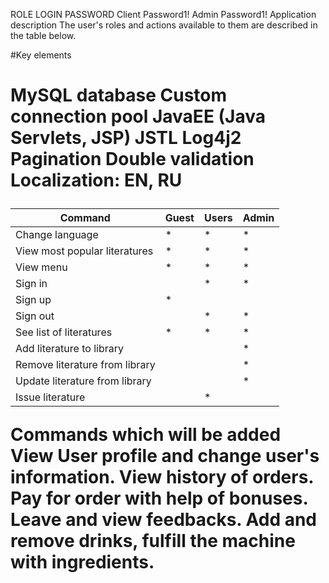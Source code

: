 ROLE	LOGIN	PASSWORD
Client		Password1!
Admin		Password1!
Application description
The user's roles and actions available to them are described in the table below.

#Key elements<h1>
MySQL database
Custom connection pool
JavaEE (Java Servlets, JSP)
JSTL
Log4j2
Pagination
Double validation
Localization: EN, RU

Command | Guest | Users | Admin
------------ | ------------- | ------------ | -----
Change language |  *  |	 *  |  *
View most popular literatures |	*	 |   *  |	 *
View menu|  *  |  *  |  *
Sign in		                       |	   |	 *  |  * 
Sign up	                         |	*	 |	    |   	
Sign out		                     |		 |	 *  |  *
See list of literatures       	 |	*	 |	 *  |  *
Add literature to library	       |	   |	    |  *
Remove literature from library   |	   |	    |  *
Update literature from library   |	   |	    |  *
Issue  literature		             |		 |	 *  | 


Commands which will be added
View User profile and change user's information.
View history of orders.
Pay for order with help of bonuses.
Leave and view feedbacks.
Add and remove drinks, fulfill the machine with ingredients.
